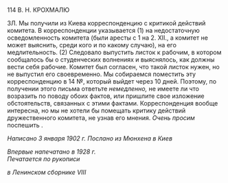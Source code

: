 114 В. Н. КРОХМАЛЮ

ЗЛ. Мы получили из Киева корреспонденцию с критикой действий комитета. В корреспонденции ука­зывается (1) на недостаточную осведомленность комитета (были аресты с 1 на 2. XII., а комитет не может выяснить, среди кого и по какому случаю), на его медлительность. (2) Следовало выпустить листок к рабочим, в котором сообщалось бы о студенческих волнениях и выяснялось, как должны вести себя ра­бочие. Комитет был согласен, что такой листок нужен, но не выпустил его своевременно. Мы собираемся поместить эту корреспонденцию в 14 №, который выйдет через 10 дней. Поэтому, по получении этого письма ответьте _немедленно,_ не имеете ли что возразить по поводу обоих фактов, или пришлите свое изложение обстоятельств, связанных с этими фактами. Корреспонден­ция вообще интересна, но мы не хотели бы помещать критику действий дружественно­го комитета, не узнав его мнения. _Очень просим_ поспешить .

_Написано 3 января 1902 г. Послано из Мюнхена в Киев_

_Впервые напечатано в 1928 г.                                                                      Печатается по рукописи_

_в Ленинском сборнике_ _VIII_